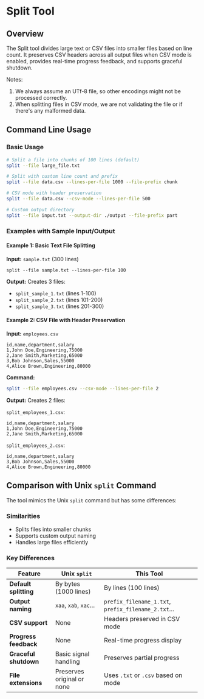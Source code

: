 # Split Tool

## Overview

The Split tool divides large text or CSV files into smaller files based on line count. It preserves CSV headers across
all output files when CSV mode is enabled, provides real-time progress feedback, and supports graceful shutdown.

Notes: 
1. We always assume an UTf-8 file, so other encodings might not be processed correctly.
2. When splitting files in CSV mode, we are not validating the file or if there's any malformed data.

## Command Line Usage

### Basic Usage
```bash
# Split a file into chunks of 100 lines (default)
split --file large_file.txt

# Split with custom line count and prefix
split --file data.csv --lines-per-file 1000 --file-prefix chunk

# CSV mode with header preservation
split --file data.csv --csv-mode --lines-per-file 500

# Custom output directory
split --file input.txt --output-dir ./output --file-prefix part
```

### Examples with Sample Input/Output

#### Example 1: Basic Text File Splitting
**Input:** `sample.txt` (300 lines)
```
split --file sample.txt --lines-per-file 100
```

**Output:** Creates 3 files:
- `split_sample_1.txt` (lines 1-100)
- `split_sample_2.txt` (lines 101-200)  
- `split_sample_3.txt` (lines 201-300)

#### Example 2: CSV File with Header Preservation
**Input:** `employees.csv`
```csv
id,name,department,salary
1,John Doe,Engineering,75000
2,Jane Smith,Marketing,65000
3,Bob Johnson,Sales,55000
4,Alice Brown,Engineering,80000
```

**Command:**
```bash
split --file employees.csv --csv-mode --lines-per-file 2
```

**Output:** Creates 2 files:

`split_employees_1.csv`:
```csv
id,name,department,salary
1,John Doe,Engineering,75000
2,Jane Smith,Marketing,65000
```

`split_employees_2.csv`:
```csv
id,name,department,salary
3,Bob Johnson,Sales,55000
4,Alice Brown,Engineering,80000
```

## Comparison with Unix `split` Command

The tool mimics the Unix `split` command but has some differences:

### Similarities
- Splits files into smaller chunks
- Supports custom output naming
- Handles large files efficiently

### Key Differences

| Feature               | Unix `split`               | This Tool                                           |
|-----------------------|----------------------------|-----------------------------------------------------|
| **Default splitting** | By bytes (1000 lines)      | By lines (100 lines)                                |
| **Output naming**     | `xaa`, `xab`, `xac`...     | `prefix_filename_1.txt`, `prefix_filename_2.txt`... |
| **CSV support**       | None                       | Headers preserved in CSV mode                       |
| **Progress feedback** | None                       | Real-time progress display                          |
| **Graceful shutdown** | Basic signal handling      | Preserves partial progress                          |
| **File extensions**   | Preserves original or none | Uses `.txt` or `.csv` based on mode                 |